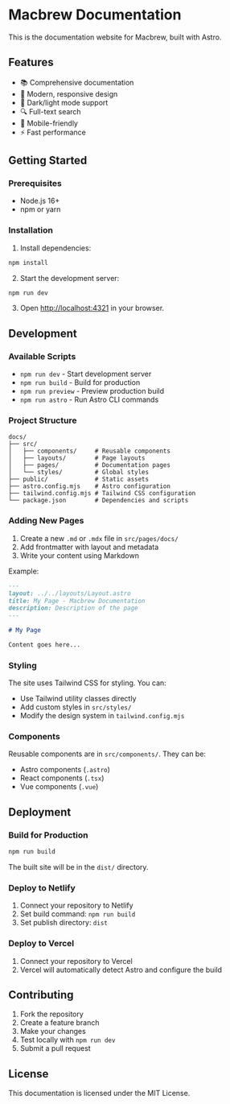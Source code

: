 # Macbrew Documentation

This is the documentation website for Macbrew, built with Astro.

## Features

- 📚 Comprehensive documentation
- 🎨 Modern, responsive design
- 🌙 Dark/light mode support
- 🔍 Full-text search
- 📱 Mobile-friendly
- ⚡ Fast performance

## Getting Started

### Prerequisites

- Node.js 16+ 
- npm or yarn

### Installation

1. Install dependencies:
```bash
npm install
```

2. Start the development server:
```bash
npm run dev
```

3. Open [http://localhost:4321](http://localhost:4321) in your browser.

## Development

### Available Scripts

- `npm run dev` - Start development server
- `npm run build` - Build for production
- `npm run preview` - Preview production build
- `npm run astro` - Run Astro CLI commands

### Project Structure

```
docs/
├── src/
│   ├── components/     # Reusable components
│   ├── layouts/        # Page layouts
│   ├── pages/          # Documentation pages
│   └── styles/         # Global styles
├── public/             # Static assets
├── astro.config.mjs    # Astro configuration
├── tailwind.config.mjs # Tailwind CSS configuration
└── package.json        # Dependencies and scripts
```

### Adding New Pages

1. Create a new `.md` or `.mdx` file in `src/pages/docs/`
2. Add frontmatter with layout and metadata
3. Write your content using Markdown

Example:
```markdown
---
layout: ../../layouts/Layout.astro
title: My Page - Macbrew Documentation
description: Description of the page
---

# My Page

Content goes here...
```

### Styling

The site uses Tailwind CSS for styling. You can:

- Use Tailwind utility classes directly
- Add custom styles in `src/styles/`
- Modify the design system in `tailwind.config.mjs`

### Components

Reusable components are in `src/components/`. They can be:

- Astro components (`.astro`)
- React components (`.tsx`)
- Vue components (`.vue`)

## Deployment

### Build for Production

```bash
npm run build
```

The built site will be in the `dist/` directory.

### Deploy to Netlify

1. Connect your repository to Netlify
2. Set build command: `npm run build`
3. Set publish directory: `dist`

### Deploy to Vercel

1. Connect your repository to Vercel
2. Vercel will automatically detect Astro and configure the build

## Contributing

1. Fork the repository
2. Create a feature branch
3. Make your changes
4. Test locally with `npm run dev`
5. Submit a pull request

## License

This documentation is licensed under the MIT License. 